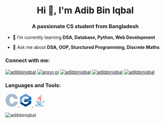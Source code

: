 <h1 align="center">Hi 👋, I'm Adib Bin Iqbal</h1>
<h3 align="center">A passionate CS student from Bangladesh</h3>

- 🌱 I’m currently learning **DSA, Database, Python, Web Development**

- 💬 Ask me about **DSA, OOP, Sturctured Programming, Discrete Maths**

<h3 align="left">Connect with me:</h3>
<p align="left">
<a href="https://linkedin.com/in/adibbiniqbal" target="blank"><img align="center" src="https://raw.githubusercontent.com/rahuldkjain/github-profile-readme-generator/master/src/images/icons/Social/linked-in-alt.svg" alt="adibbiniqbal" height="30" width="40" /></a>
<a href="https://fb.com/anion.pi" target="blank"><img align="center" src="https://raw.githubusercontent.com/rahuldkjain/github-profile-readme-generator/master/src/images/icons/Social/facebook.svg" alt="anion.pi" height="30" width="40" /></a>
<a href="https://www.youtube.com/c/adibbiniqbal" target="blank"><img align="center" src="https://raw.githubusercontent.com/rahuldkjain/github-profile-readme-generator/master/src/images/icons/Social/youtube.svg" alt="adibbiniqbal" height="30" width="40" /></a>
<a href="https://codeforces.com/profile/adibbiniqbal" target="blank"><img align="center" src="https://raw.githubusercontent.com/rahuldkjain/github-profile-readme-generator/master/src/images/icons/Social/codeforces.svg" alt="adibbiniqbal" height="30" width="40" /></a>
<a href="https://www.leetcode.com/adibbiniqbal" target="blank"><img align="center" src="https://raw.githubusercontent.com/rahuldkjain/github-profile-readme-generator/master/src/images/icons/Social/leet-code.svg" alt="adibbiniqbal" height="30" width="40" /></a>
</p>

<h3 align="left">Languages and Tools:</h3>
<p align="left"> <a href="https://www.cprogramming.com/" target="_blank" rel="noreferrer"> <img src="https://raw.githubusercontent.com/devicons/devicon/master/icons/c/c-original.svg" alt="c" width="40" height="40"/> </a> <a href="https://www.w3schools.com/cpp/" target="_blank" rel="noreferrer"> <img src="https://raw.githubusercontent.com/devicons/devicon/master/icons/cplusplus/cplusplus-original.svg" alt="cplusplus" width="40" height="40"/> </a> <a href="https://www.java.com" target="_blank" rel="noreferrer"> <img src="https://raw.githubusercontent.com/devicons/devicon/master/icons/java/java-original.svg" alt="java" width="40" height="40"/> </a> </p>

<p><img align="center" src="https://github-readme-stats.vercel.app/api/top-langs?username=adibbiniqbal&show_icons=true&locale=en&layout=compact" alt="adibbiniqbal" /></p>
